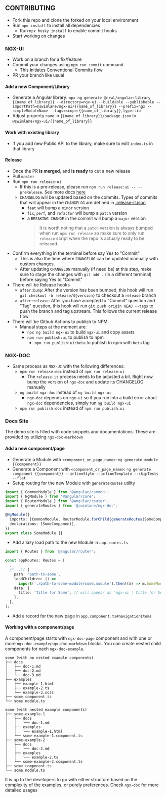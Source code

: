 ## CONTRIBUTING

- Fork this repo and clone the forked on your local environment
- Run `npm install` to install all dependencies
  - Run `npx husky install` to enable commit hooks
- Start working on changes

### NGX-UI

- Work on a branch for a fix/feature
- Commit your changes using `npm run commit` command
  - This initiates Conventional Commits flow
- PR your branch like usual

#### Add a new Component/Library

- Generate a Angular library: `npx ng generate @nrwl/angular:library {{name_of_library}} --directory=ngx-ui --buildable --publishable --importPath=@swimlane/ngx-ui/{{name_of_library}} --prefix=ngx --simpleModuleName --tags=scope:{{name_of_library}},type:lib`
- Adjust property `name` in `{{name_of_library}}/package.json` to `@swimlane/ngx-ui/{{name_of_library}}`

#### Work with existing library

- If you add new Public API to the library, make sure to edit `index.ts` in that library

#### Release

- Once the PR **is merged**, and **is ready** to cut a new release
- Pull `master`
- Run `npm run release:ui`
  - If this is a pre-release, please run `npm run release:ui -- --preRelease`. See more docs [here](https://github.com/release-it/release-it/blob/master/docs/pre-releases.md)
  - `CHANGELOG` will be updated based on the commits. Types of commits that will appear in the `CHANGELOG` are defined in [.release-it.json](.release-it.json)
    - `feat` will bump a `minor` version
    - `fix`, `perf`, and `refactor` will bump a `patch` version
    - a `BREAKING CHANGE` in the commit will bump a `major` version
      > It is worth noting that a `patch` version is always bumped when run `npm run release` so make sure to only run `release` script when the repo is actually ready to be released.
- Confirm everything in the terminal before say Yes to "Commit"
  - This is also the time where `CHANGELOG` can be updated manually with custom changes.
  - After updating `CHANGELOG` manually (if need be) at this step, make sure to stage the changes with `git add .` (in a different terminal) before saying Yes to "Commit"
- There will be Release hooks
  - `after:bump`: After the version has been bumped, this hook will run `git checkout -b release/${version}` to checkout a `release` branch
  - `after:release`: After you have accepted to "Commit" question and "Tag" question, this hook will run `git push origin HEAD --tags` to push the branch and tag upstream. This follows the current release flow
- There will be Github Actions to publish to NPM.
  - Manual steps at the moment are:
    - `npx ng build ngx-ui` to build `ngx-ui` and copy assets
    - `npm run publish:ui` to publish to npm
      - `npm run publish:ui:beta` to publish to npm with `beta` tag

### NGX-DOC

- Same process as `NGX-UI` with the following differences:
  - `npm run release:doc` instead of `npm run release:ui`
    - The `release-it` process needs to be adjusted a bit. Right now, bump the version of `ngx-doc` and update its CHANGELOG manually
  - `ng build ngx-doc` instead of `ng build ngx-ui`
    - `ngx-doc` depends on `ngx-ui` so if you run into a build error about `ngx-doc` dependencies, simply run `ng build ngx-ui`
  - `npm run publish:doc` instead of `npm run publish:ui`

### Docs Site

The demo site is filled with code snippets and documentations. These are provided by utilizing `ngx-doc-markdown`

#### Add a new component/page

- Generate a Module with `<component_or_page_name>`: `ng generate module {{component}}`
- Generate a Component with `<component_or_page_name>`: `ng generate component {{component}} --inlineStyle --inlineTemplate --skipTests --flat`
- Setup routing for the new Module with `generateRoutes` utility

```ts
import { CommonModule } from '@angular/common';
import { NgModule } from '@angular/core';
import { RouterModule } from '@angular/router';
import { generateRoutes } from '@swimlane/ngx-doc';

@NgModule({
  imports: [CommonModule, RouterModule.forChild(generateRoutes(SomeComponent))],
  declarations: [SomeComponent],
})
export class SomeModule {}
```

- Add a lazy load path to the new Module in `app.routes.ts`

```ts
import { Routes } from '@angular/router';

const appRoutes: Routes = [
  ,
  /*...*/ {
    path: 'path-to-some',
    loadChildren: () =>
      import('./path-to-some-module/some.module').then((m) => m.SomeModule),
    data: {
      title: 'Title for Some', // will appear as 'ngx-ui | Title for Some' on the browser tab
    },
  },
];
```

- Add a record for the new page in `app.component.ts#navigationItems`

#### Working with a component/page

A component/page starts with `ngx-doc-page` component and with one or more `ngx-doc-example`/`ngx-doc-markdown` blocks. You can create nested child components for each `ngx-doc-example`.

```
some (with no nested example components)
├── docs
│   ├── doc-1.md
│   ├── doc-2.md
│   └── doc-3.md
├── examples
│   ├── example-1.html
│   ├── example-2.ts
│   └── example-3.scss
├── some.component.ts
└── some.module.ts
```

```
some (with nested example components)
├── some-example-1
│   ├── docs
│   │   └── doc-1.md
│   ├── examples
│   │   └── example-1.html
│   └── some-example-1.component.ts
├── some-example-2
│   ├── docs
│   │   └── doc-2.md
│   ├── examples
│   │   └── example-2.ts
│   └── some-example-2.component.ts
├── some.component.ts
└── some.module.ts
```

It is up to the developers to go with either structure based on the complexity of the examples, or purely preferences. Check `ngx-doc` for more detailed usages
